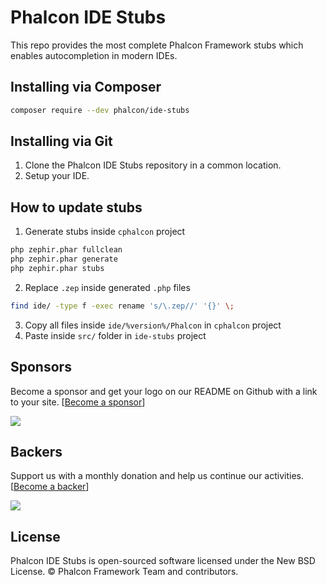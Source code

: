# Phalcon IDE Stubs

This repo provides the most complete Phalcon Framework stubs which enables autocompletion in modern IDEs.

## Installing via Composer

```bash
composer require --dev phalcon/ide-stubs
```

## Installing via Git

1. Clone the Phalcon IDE Stubs repository in a common location.
2. Setup your IDE.

## How to update stubs

1. Generate stubs inside `cphalcon` project
```bash
php zephir.phar fullclean
php zephir.phar generate
php zephir.phar stubs
```

2. Replace `.zep` inside generated `.php` files

```bash
find ide/ -type f -exec rename 's/\.zep//' '{}' \;
```

3. Copy all files inside `ide/%version%/Phalcon` in `cphalcon` project
4. Paste inside `src/` folder in `ide-stubs` project

## Sponsors

Become a sponsor and get your logo on our README on Github with a link to your site. [[Become a sponsor](https://opencollective.com/phalcon#sponsor)]

<a href="https://opencollective.com/phalcon/#contributors">
<img src="https://opencollective.com/phalcon/tiers/sponsors.svg?avatarHeight=48&width=800">
</a>

## Backers

Support us with a monthly donation and help us continue our activities. [[Become a backer](https://opencollective.com/phalcon#backer)]

<a href="https://opencollective.com/phalcon/#contributors">
<img src="https://opencollective.com/phalcon/tiers/backers.svg?avatarHeight=48&width=800&height=200">
</a>

## License

Phalcon IDE Stubs is open-sourced software licensed under the New BSD License. © Phalcon Framework Team and contributors.
